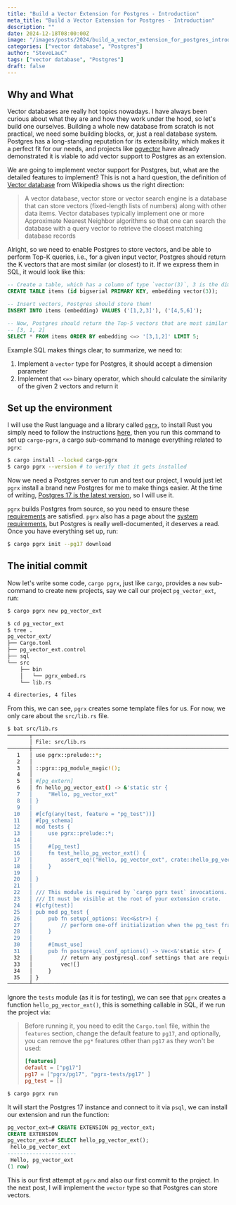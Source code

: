 ```yaml
---
title: "Build a Vector Extension for Postgres - Introduction"
meta_title: "Build a Vector Extension for Postgres - Introduction"
description: ""
date: 2024-12-18T08:00:00Z
image: "/images/posts/2024/build_a_vector_extension_for_postgres_introduction/bg.png"
categories: ["vector database", "Postgres"]
author: "SteveLauC"
tags: ["vector database", "Postgres"]
draft: false
---
```


## Why and What

Vector databases are really hot topics nowadays. I have always been curious about what they are and how they work under the hood, so let's build one ourselves. Building a whole new database from scratch is not practical, we need some building blocks, or, just a real database system. Postgres has a long-standing reputation for its extensibility, which makes it a perfect fit for our needs, and projects like [pgvector][pgvector] have already demonstrated it is viable to add vector support to Postgres as an extension.

We are going to implement vector support for Postgres, but, what are the detailed features to implement? This is not a hard question, the definition of [Vector database][vector_db_wikipedia] from Wikipedia shows us the right direction:

> A vector database, vector store or vector search engine is a database that can store vectors (fixed-length lists of numbers) along with other data items. Vector databases typically implement one or more Approximate Nearest Neighbor algorithms so that one can search the database with a query vector to retrieve the closest matching database records

Alright, so we need to enable Postgres to store vectors, and be able to perform Top-K queries, i.e., for a given input vector, Postgres should return the K vectors that are most similar (or closest) to it. If we express them in SQL, it would look like this:

```sql
-- Create a table, which has a column of type `vector(3)`, 3 is the dimension of the vector
CREATE TABLE items (id bigserial PRIMARY KEY, embedding vector(3));

-- Insert vectors, Postgres should store them!
INSERT INTO items (embedding) VALUES ('[1,2,3]'), ('[4,5,6]');

-- Now, Postgres should return the Top-5 vectors that are most similar to
-- [3, 1, 2]
SELECT * FROM items ORDER BY embedding <=> '[3,1,2]' LIMIT 5;
```

Example SQL makes things clear, to summarize, we need to:

1. Implement a `vector` type for Postgres, it should accept a dimension parameter
2. Implement that `<=>` binary operator, which should calculate the similarity of the given 2 vectors and return it

## Set up the environment

I will use the Rust language and a library called [`pgrx`][pgrx], to install Rust you simply need to follow the instructions [here][install_rust], then you run this command to set up `cargo-pgrx`, a cargo sub-command to manage everything related to `pgrx`:

```sh
$ cargo install --locked cargo-pgrx
$ cargo pgrx --version # to verify that it gets installed
```

Now we need a Postgres server to run and test our project, I would just let `pgrx` install a brand new Postgres for me to make things easier. At the time of writing, [Postgres 17 is the latest version][pg17_release], so I will use it.

`pgrx` builds Postgres from source, so you need to ensure these [requirements][build_pg_requirements] are satisfied. `pgrx` also has a page about the [system requirements][pgrx_system_requiremens], but Postgres is really well-documented, it deserves a read. Once you have everything set up, run:

```sh
$ cargo pgrx init --pg17 download
```

## The initial commit

Now let's write some code, `cargo pgrx`, just like `cargo`, provides a `new` sub-command to create new projects, say we call our project `pg_vector_ext`, run:

```sh
$ cargo pgrx new pg_vector_ext
```

```sh
$ cd pg_vector_ext
$ tree .
pg_vector_ext/
├── Cargo.toml
├── pg_vector_ext.control
├── sql
└── src
    ├── bin
    │   └── pgrx_embed.rs
    └── lib.rs

4 directories, 4 files
```

From this, we can see, `pgrx` creates some template files for us. For now, we only care about the `src/lib.rs` file.

```sh
$ bat src/lib.rs
───────┬───────────────────────────────────────────────────────────────────────────────────────────────────────────────────────────────────────────────────────────
       │ File: src/lib.rs
───────┼───────────────────────────────────────────────────────────────────────────────────────────────────────────────────────────────────────────────────────────
   1   │ use pgrx::prelude::*;
   2   │ 
   3   │ ::pgrx::pg_module_magic!();
   4   │ 
   5   │ #[pg_extern]
   6   │ fn hello_pg_vector_ext() -> &'static str {
   7   │     "Hello, pg_vector_ext"
   8   │ }
   9   │ 
  10   │ #[cfg(any(test, feature = "pg_test"))]
  11   │ #[pg_schema]
  12   │ mod tests {
  13   │     use pgrx::prelude::*;
  14   │ 
  15   │     #[pg_test]
  16   │     fn test_hello_pg_vector_ext() {
  17   │         assert_eq!("Hello, pg_vector_ext", crate::hello_pg_vector_ext());
  18   │     }
  19   │ 
  20   │ }
  21   │ 
  22   │ /// This module is required by `cargo pgrx test` invocations.
  23   │ /// It must be visible at the root of your extension crate.
  24   │ #[cfg(test)]
  25   │ pub mod pg_test {
  26   │     pub fn setup(_options: Vec<&str>) {
  27   │         // perform one-off initialization when the pg_test framework starts
  28   │     }
  29   │ 
  30   │     #[must_use]
  31   │     pub fn postgresql_conf_options() -> Vec<&'static str> {
  32   │         // return any postgresql.conf settings that are required for your tests
  33   │         vec![]
  34   │     }
  35   │ }
───────┴───────────────────────────────────────────────────────────────────────────────────────────────────────────────────────────────────────────────────────────
```

Ignore the `tests` module (as it is for testing), we can see that `pgrx` creates a function `hello_pg_vector_ext()`, this is something callable in SQL, if we run the project via:

> Before running it, you need to edit the `Cargo.toml` file, within the `features` section, change the default feature to `pg17`, and optionally, you can remove the `pg*` features other than `pg17` as they won't be used:
>
> ```toml
> [features]
> default = ["pg17"]
> pg17 = ["pgrx/pg17", "pgrx-tests/pg17" ]
> pg_test = []
> ```

```sh
$ cargo pgrx run
```

It will start the Postgres 17 instance and connect to it via `psql`, we can install our extension and run the function:

```sql
pg_vector_ext=# CREATE EXTENSION pg_vector_ext;
CREATE EXTENSION
pg_vector_ext=# SELECT hello_pg_vector_ext();
 hello_pg_vector_ext  
----------------------
 Hello, pg_vector_ext
(1 row)
```

This is our first attempt at `pgrx` and also our first commit to the project. In the next post, I will implement the `vector` type so that Postgres can store vectors.

[pgvector]: https://github.com/pgvector/pgvector
[vector_db_wikipedia]: https://en.wikipedia.org/wiki/Vector_database
[pgrx]: https://github.com/pgcentralfoundation/pgrx
[install_rust]: https://www.rust-lang.org/tools/install
[pg17_release]: https://www.postgresql.org/about/news/postgresql-17-released-2936/
[build_pg_requirements]: https://www.postgresql.org/docs/current/install-requirements.html
[pgrx_system_requiremens]: https://github.com/pgcentralfoundation/pgrx/?tab=readme-ov-file#system-requirements
